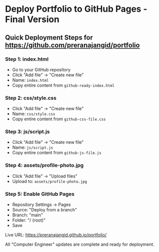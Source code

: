 # Deploy Portfolio to GitHub Pages - Final Version

## Quick Deployment Steps for https://github.com/preranajangid/portfolio

### Step 1: index.html
- Go to your GitHub repository
- Click "Add file" → "Create new file"
- Name: `index.html`
- Copy entire content from `github-ready-index.html`

### Step 2: css/style.css  
- Click "Add file" → "Create new file"
- Name: `css/style.css`
- Copy entire content from `github-css-file.css`

### Step 3: js/script.js
- Click "Add file" → "Create new file" 
- Name: `js/script.js`
- Copy entire content from `github-js-file.js`

### Step 4: assets/profile-photo.jpg
- Click "Add file" → "Upload files"
- Upload to: `assets/profile-photo.jpg`

### Step 5: Enable GitHub Pages
- Repository Settings → Pages
- Source: "Deploy from a branch"
- Branch: "main"
- Folder: "/ (root)"
- Save

Live URL: https://preranajangid.github.io/portfolio/

All "Computer Engineer" updates are complete and ready for deployment.